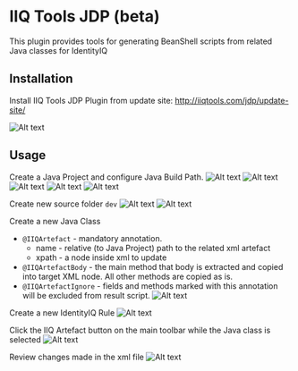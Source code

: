 # IIQ Tools JDP (beta)

This plugin provides tools for generating BeanShell scripts from related Java classes for IdentityIQ

## Installation

Install IIQ Tools JDP Plugin from update site: http://iiqtools.com/jdp/update-site/

![Alt text](images/install/install-000.png?raw=true "Title")


## Usage

Create a Java Project and configure Java Build Path.
![Alt text](images/project/project-001.png?raw=true "Title")
![Alt text](images/project/project-002.png?raw=true "Title")
![Alt text](images/project/project-003.png?raw=true "Title")
![Alt text](images/project/project-004.png?raw=true "Title")
![Alt text](images/project/project-005.png?raw=true "Title")

Create new source folder `dev`
![Alt text](images/project/project-006.png?raw=true "Title")
![Alt text](images/project/project-007.png?raw=true "Title")

Create a new Java Class
* `@IIQArtefact` - mandatory annotation.
  - name - relative (to Java Project) path to the related xml artefact
  - xpath - a node inside xml to update
* `@IIQArtefactBody` - the main method that body is extracted and copied into target XML node. All other methods are copied as is.
* `@IIQArtefactIgnore` - fields and methods marked with this annotation will be excluded from result script.
![Alt text](images/project/project-008.png?raw=true "Title")

Create a new IdentityIQ Rule
![Alt text](images/project/project-009.png?raw=true "Title")

Click the IIQ Artefact button on the main toolbar while the Java class is selected
![Alt text](images/project/project-010.png?raw=true "Title")

Review changes made in the xml file
![Alt text](images/project/project-011.png?raw=true "Title")

